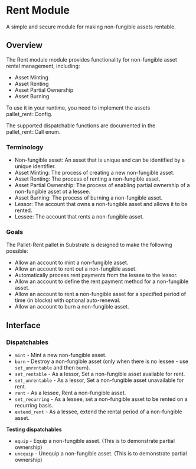 # Rent Module

A simple and secure module for making non-fungible assets rentable.

## Overview

The Rent module module provides functionality for non-fungible asset rental management, including:

- Asset Minting
- Asset Renting
- Asset Partial Ownership
- Asset Burning

To use it in your runtime, you need to implement the assets pallet_rent::Config.

The supported dispatchable functions are documented in the pallet_rent::Call enum.

### Terminology

- Non-fungible asset: An asset that is unique and can be identified by a unique identifier.
- Asset Minting: The process of creating a new non-fungible asset.
- Asset Renting: The process of renting a non-fungible asset.
- Asset Partial Ownership: The process of enabling partial ownership of a non-fungible asset ot a lessee.
- Asset Burning: The process of burning a non-fungible asset.
- Lessor: The account that owns a non-fungible asset and allows it to be rented.
- Lessee: The account that rents a non-fungible asset.

### Goals

The Pallet-Rent pallet in Substrate is designed to make the following possible:

- Allow an account to mint a non-fungible asset.
- Allow an account to rent out a non-fungible asset.
- Automatically process rent payments from the lessee to the lessor.
- Allow an account to define the rent payment method for a non-fungible asset.
- Allow an account to rent a non-fungible asset for a specified period of time (in blocks) with optional auto-renewal.
- Allow an account to burn a non-fungible asset.

## Interface

### Dispatchables

- `mint` - Mint a new non-fungible asset.
- `burn` - Destroy a non-fungible asset (only when there is no lessee - use `set_unrentable` and then `burn`).
- `set_rentable` - As a lessor, Set a non-fungible asset available for rent.
- `set_unrentable` - As a lessor, Set a non-fungible asset unavailable for rent.
- `rent` - As a lessee, Rent a non-fungible asset.
- `set_recurring` - As a lessee, set a non-fungible asset to be rented on a recurring basis.
- `extend_rent` - As a lessee, extend the rental period of a non-fungible asset.

**Testing dispatchables**

- `equip` - Equip a non-fungible asset. (This is to demonstrate partial ownership)
- `unequip` - Unequip a non-fungible asset. (This is to demonstrate partial ownership)
